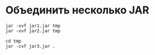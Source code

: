 # Объединить несколько JAR

```text
jar -xvf jar1.jar tmp
jar -xvf jar2.jar tmp

cd tmp
jar -cvf jar3.jar .
```

